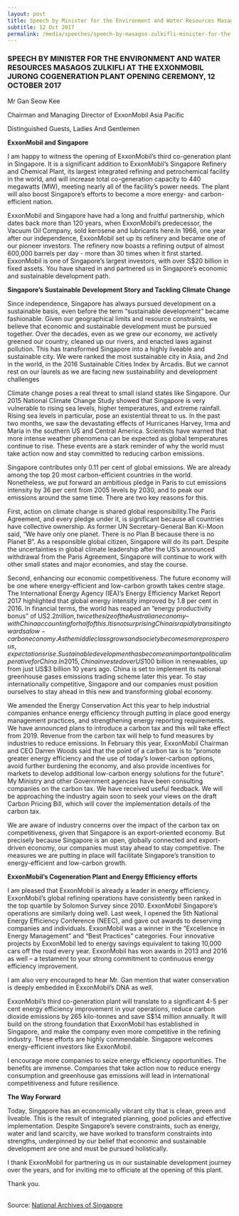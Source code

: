 ```yaml
---
layout: post
title: Speech by Minister for the Environment and Water Resources Masagos Zulkifli at the Exxonmobil Jurong Cogeneration Plant Opening Ceremony
subtitle: 12 Oct 2017
permalink: /media/speeches/speech-by-masagos-zulkifli-minister-for-the-environment-and-water-resources-at-the-exxonmobil-jurong-cogeneration-plant-opening-ceremony-12-october-2017
---
```

### SPEECH BY MINISTER FOR THE ENVIRONMENT AND WATER RESOURCES MASAGOS ZULKIFLI AT THE EXXONMOBIL JURONG COGENERATION PLANT OPENING CEREMONY, 12 OCTOBER 2017

Mr Gan Seow Kee

Chairman and Managing Director of ExxonMobil Asia Pacific

Distinguished Guests, Ladies And Gentlemen

**ExxonMobil and Singapore**

I am happy to witness the opening of ExxonMobil’s third co-generation plant in Singapore. It is a significant addition to ExxonMobil’s Singapore Refinery and Chemical Plant, its largest integrated refining and petrochemical facility in the world, and will increase total co-generation capacity to 440 megawatts (MW), meeting nearly all of the facility’s power needs. The plant will also boost Singapore’s efforts to become a more energy- and carbon-efficient nation.

ExxonMobil and Singapore have had a long and fruitful partnership, which dates back more than 120 years, when ExxonMobil’s predecessor, the Vacuum Oil Company, sold kerosene and lubricants here.In 1966, one year after our independence, ExxonMobil set up its refinery and became one of our pioneer investors. The refinery now boasts a refining output of almost 600,000 barrels per day - more than 30 times when it first started. ExxonMobil is one of Singapore’s largest investors, with over S$20 billion in fixed assets. You have shared in and partnered us in Singapore’s economic and sustainable development path.

**Singapore’s Sustainable Development Story and Tackling Climate Change**

Since independence, Singapore has always pursued development on a sustainable basis, even before the term “sustainable development” became fashionable. Given our geographical limits and resource constraints, we believe that economic and sustainable development must be pursued together. Over the decades, even as we grew our economy, we actively greened our country, cleaned up our rivers, and enacted laws against pollution. This has transformed Singapore into a highly liveable and sustainable city.  We were ranked the most sustainable city in Asia, and 2nd in the world, in the 2016 Sustainable Cities Index by Arcadis.  But we cannot rest on our laurels as we are facing new sustainability and development challenges 

Climate change poses a real threat to small island states like Singapore. Our 2015 National Climate Change Study showed that Singapore is very vulnerable to rising sea levels, higher temperatures, and extreme rainfall. Rising sea levels in particular, pose an existential threat to us. In the past two months, we saw the devastating effects of Hurricanes Harvey, Irma and Maria in the southern US and Central America. Scientists have warned that more intense weather phenomena can be expected as global temperatures continue to rise. These events are a stark reminder of why the world must take action now and stay committed to reducing carbon emissions.

Singapore contributes only 0.11 per cent of global emissions. We are already among the top 20 most carbon-efficient countries in the world. Nonetheless, we put forward an ambitious pledge in Paris to cut emissions intensity by 36 per cent from 2005 levels by 2030, and to peak our emissions around the same time. There are two key reasons for this.

First, action on climate change is shared global responsibility.The Paris Agreement, and every pledge under it, is significant because all countries have collective ownership. As former UN Secretary-General Ban Ki-Moon said, “We have only one planet. There is no Plan B because there is no Planet B”. As a responsible global citizen, Singapore will do its part. Despite the uncertainties in global climate leadership after the US’s announced withdrawal from the Paris Agreement, Singapore will continue to work with other small states and major economies, and stay the course.

Second, enhancing our economic competitiveness. The future economy will be one where energy-efficient and low-carbon growth takes centre stage. The International Energy Agency (IEA)’s Energy Efficiency Market Report 2017 highlighted that global energy intensity improved by 1.8 per cent in 2016. In financial terms, the world has reaped an “energy productivity bonus” of US$2.2 trillion, twice the size of the Australian economy – with China accounting for half of this. It is not surprising China is rapidly transiting towards a low-carbon economy. As the middle class grows and society becomes more prosperous, expectations rise. Sustainable development has become an important political imperative for China. In 2015, China invested over US$100 billion in renewables, up from just US$3 billion 10 years ago. China is set to implement its national greenhouse gases emissions trading scheme later this year. To stay internationally competitive, Singapore and our companies must position ourselves to stay ahead in this new and transforming global economy.

We amended the Energy Conservation Act this year to help industrial companies enhance energy efficiency through putting in place good energy management practices, and strengthening energy reporting requirements. We have announced plans to introduce a carbon tax and this will take effect from 2019. Revenue from the carbon tax will help to fund measures by industries to reduce emissions. In February this year, ExxonMobil Chairman and CEO Darren Woods said that the point of a carbon tax is to “promote greater energy efficiency and the use of today’s lower-carbon options, avoid further burdening the economy, and also provide incentives for markets to develop additional low-carbon energy solutions for the future”. My Ministry and other Government agencies have been consulting companies on the carbon tax. We have received useful feedback. We will be approaching the industry again soon to seek your views on the draft Carbon Pricing Bill, which will cover the implementation details of the carbon tax.

We are aware of industry concerns over the impact of the carbon tax on competitiveness, given that Singapore is an export-oriented economy. But precisely because Singapore is an open, globally connected and export-driven economy, our companies must stay ahead to stay competitive. The measures we are putting in place will facilitate Singapore’s transition to energy-efficient and low-carbon growth.

**ExxonMobil’s Cogeneration Plant and Energy Efficiency efforts**

I am pleased that ExxonMobil is already a leader in energy efficiency. ExxonMobil’s global refining operations have consistently been ranked in the top quartile by Solomon Survey since 2010. ExxonMobil Singapore’s operations are similarly doing well. Last week, I opened the 5th National Energy Efficiency Conference (NEEC), and gave out awards to deserving companies and individuals. ExxonMobil was a winner in the “Excellence in Energy Management” and “Best Practices” categories. Four innovative projects by ExxonMobil led to energy savings equivalent to taking 10,000 cars off the road every year. ExxonMobil has won awards in 2013 and 2016 as well – a testament to your strong commitment to continuous energy efficiency improvement.

I am also very encouraged to hear Mr. Gan mention that water conservation is deeply embedded in ExxonMobil’s DNA as well.

ExxonMobil’s third co-generation plant will translate to a significant 4-5 per cent energy efficiency improvement in your operations, reduce carbon dioxide emissions by 265 kilo-tonnes and save S$14 million annually. It will build on the strong foundation that ExxonMobil has established in Singapore, and make the company even more competitive in the refining industry. These efforts are highly commendable. Singapore welcomes energy-efficient investors like ExxonMobil.

I encourage more companies to seize energy efficiency opportunities. The benefits are immense. Companies that take action now to reduce energy consumption and greenhouse gas emissions will lead in international competitiveness and future resilience.

**The Way Forward**

Today, Singapore has an economically vibrant city that is clean, green and liveable. This is the result of integrated planning, good policies and effective implementation. Despite Singapore’s severe constraints, such as energy, water and land scarcity, we have worked to transform constraints into strengths, underpinned by our belief that economic and sustainable development are one and must be pursued holistically.

I thank ExxonMobil for partnering us in our sustainable development journey over the years, and for inviting me to officiate at the opening of this plant.

Thank you.
<br><br>

Source: [National Archives of Singapore](https://www.nas.gov.sg/archivesonline/data/pdfdoc/MSE_20171012001.pdf)
